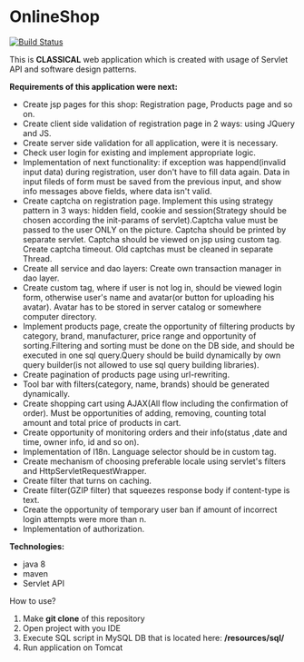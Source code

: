 # OnlineShop
<a href="https://travis-ci.org/ValeriiOsmachko/OnlineShop"><img src="https://travis-ci.org/ValeriiOsmachko/OnlineShop.svg?branch=master" alt="Build Status" /></a>
<p>This is <strong>CLASSICAL</strong> web application which is created with usage of Servlet API and software design patterns.</p>
<strong>Requirements of this application were next:</strong>
<ul>
<li>Create jsp pages for this shop: Registration page, Products page and so on.</li>
<li>Create client side validation of registration page in 2 ways: using JQuery and JS.</li>
<li>Create server side validation for all application, were it is necessary.</li>
<li>Check user login for existing and implement appropriate logic.</li>
<li>Implementation of next functionality: if exception was happend(invalid input data) during registration,
user don't have to fill data again. Data in input fileds of form must be saved from the previous input, and show info messages above fields,
where data isn't valid.</li>
<li>Create captcha on registration page. Implement this using strategy pattern in 3 ways: hidden field, cookie and session(Strategy 
should be chosen according the init-params of servlet).Captcha value must be passed to the user ONLY on the picture. Captcha should 
be printed by separate servlet. Captcha should be viewed on jsp using custom tag. Create captcha timeout. Old captchas must be 
cleaned in separate Thread.</li>
<li>Create all service and dao layers: Create own transaction manager in dao layer.</li>
<li>Create custom tag, where if user is not log in, should be viewed login form, otherwise user's name and avatar(or button for uploading
his avatar). Avatar has to be stored in server catalog or somewhere computer directory.</li>
<li>Implement products page, create the opportunity of filtering products by category, brand, manufacturer, price range and opportunity 
of sorting.Filtering and sorting must be done on the DB side, and should be executed in one sql query.Query should be build dynamically by 
own query builder(is not allowed to use sql query building libraries).</li>
<li>Create pagination of products page using url-rewriting.</li>
<li>Tool bar with filters(category, name, brands) should be generated dynamically.</li>
<li>Create shopping cart using AJAX(All flow including the confirmation of order). Must be opportunities of adding, removing, counting 
total amount and total price of products in cart.</li>
<li>Create opportunity of monitoring orders and their info(status ,date and time, owner info, id and so on).</li>
<li>Implementation of l18n. Language selector should be in custom tag.</li>
<li>Create mechanism of choosing preferable locale using servlet's filters and HttpServletRequestWrapper.</li>
<li>Create filter that turns on caching.</li>
<li>Create filter(GZIP filter) that squeezes response body if content-type is text.</li>
<li>Create the opportunity of temporary user ban if amount of incorrect login attempts were more than n.</li>
<li>Implementation of authorization.</li>
</ul>

<strong>Technologies:</strong>
<ul>
<li>java 8</li>
<li>maven</li>
<li>Servlet API</li>
</ul>

How to use?
<ol>
<li>Make <strong>git clone</strong> of this repository</li>
<li>Open project with you IDE</li>
<li>Execute SQL script in MySQL DB that is located here: <strong>/resources/sql/</strong></li>
<li>Run application on Tomcat</li>
</ol>
